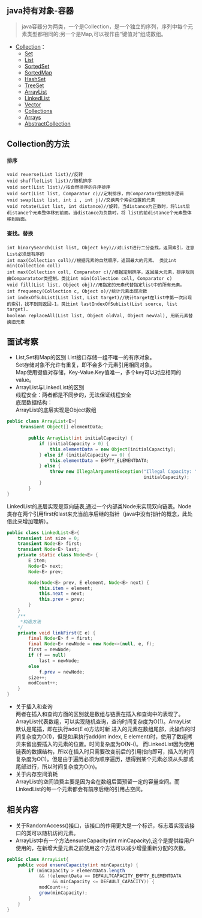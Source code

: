 ## java持有对象-容器
> java容器分为两类，一个是Collection，是一个独立的序列，序列中每个元素类型都相同的;另一个是Map,可以视作由“键值对”组成数组。

- [Collection](#Collection)：
    - [Set](#Set)
    - [List](#List)
    - [SortedSet](#SortedSet)
    - [SortedMap](#SortedMap)
    - [HashSet](#HashSet)
    - [TreeSet](#TreeSet)
    - [ArrayList](#TreeSet)
    - [LinkedList](#LinkedList)
    - [Vector](#Vector)
    - [Collections](#Collections)
    - [Arrays](#Arrays)
    - [AbstractCollection](#AbstractCollection)

## Collection的方法
#### 排序
    void reverse(List list)//反转  
    void shuffle(List list)//随机排序  
    void sort(List list)//按自然排序的升序排序   
    void sort(List list, Comparator c)//定制排序，由Comparator控制排序逻辑  
    void swap(List list, int i , int j)//交换两个索引位置的元素  
    void rotate(List list, int distance)//旋转。当distance为正数时，将list后distance个元素整体移到前面。当distance为负数时，将 list的前distance个元素整体移到后面。    
#### 查找。替换  
    int binarySearch(List list, Object key)//对List进行二分查找，返回索引，注意List必须是有序的    
    int max(Collection coll)//根据元素的自然顺序，返回最大的元素。 类比int min(Collection coll)  
    int max(Collection coll, Comparator c)//根据定制排序，返回最大元素，排序规则由Comparatator类控制。类比int min(Collection coll, Comparator c)  
    void fill(List list, Object obj)//用指定的元素代替指定list中的所有元素。  
    int frequency(Collection c, Object o)//统计元素出现次数  
    int indexOfSubList(List list, List target)//统计target在list中第一次出现的索引，找不到则返回-1，类比int lastIndexOfSubList(List source, list target).  
    boolean replaceAll(List list, Object oldVal, Object newVal), 用新元素替换旧元素  
    


## 面试考察
- List,Set和Map的区别
    List接口存储一组不唯一的有序对象。    
    Set存储对象不允许有重复，即不会多个元素引用相同对象。  
    Map使用键值对存储，Key-Value.Key值唯一，多个key可以对应相同的value。
- ArrayList与LinkedList的区别  
    线程安全：两者都是不同步的，无法保证线程安全  
    底层数据结构：  
    ArrayList的底层实现是Object数组
```java
public class ArrayList<E>{
     transient Object[] elementData;
     
        public ArrayList(int initialCapacity) {
            if (initialCapacity > 0) {
                this.elementData = new Object[initialCapacity];
            } else if (initialCapacity == 0) {
                this.elementData = EMPTY_ELEMENTDATA;
            } else {
                throw new IllegalArgumentException("Illegal Capacity: "+
                                                   initialCapacity);
            }
        }
}
```
   LinkedList的底层实现是双向链表,通过一个内部类Node来实现双向链表。Node类存在两个引用first和last来充当前序后继的指针（java中没有指针的概念，此处借此来增加理解）。
```java
public class LinkedList<E>{
    transient int size = 0;
    transient Node<E> first;    
    transient Node<E> last;
    private static class Node<E> {
        E item;
        Node<E> next;
        Node<E> prev;

        Node(Node<E> prev, E element, Node<E> next) {
            this.item = element;
            this.next = next;
            this.prev = prev;
        }
    }
    /**
     *构造方法
    */
    private void linkFirst(E e) {
        final Node<E> f = first;
        final Node<E> newNode = new Node<>(null, e, f);
        first = newNode;
        if (f == null)
            last = newNode;
        else
            f.prev = newNode;
        size++;
        modCount++;
    }
}
```
- 关于插入和查询  
    两者在插入和查询方面的区别就是数组与链表在插入和查询中的表现了。ArrayList代表数组，可以实现随机查询，查询时间复杂度为O(1)。ArrayList默认是尾插，即在执行add(E e)方法时新
    进入的元素在数组尾部，此操作的时间复杂度为O(1)，但是如果执行add(int index, E element)时，使用了数组拷贝来留出要插入的元素的位置。时间复杂度为O(N-i)。
    而LinkedList因为使用链表的数据结构，所以在插入时只需要改变前后的引用指向即可，插入的时间复杂度为O(1)。但是由于遍历必须为顺序遍历，想得到某个元素必须从头部或尾部进行，所以时间复杂度为O(n)。
- 关于内存空间消耗  
    ArrayList的空间浪费主要是因为会在数组后面预留一定的容量空间。而LinkedList的每一个元素都会有前序后继的引用占空间。
    
## 相关内容
- 关于RandomAccess()接口，该接口的作用更大是一个标识，标志着实现该接口的类可以随机访问元素。
- ArrayList中有一个方法ensureCapacity(int minCapacity),这个是提供给用户使用的，在新增大量元素之前使用这个方法可以减少增量重新分配的次数。
```java
public class ArrayList{
    public void ensureCapacity(int minCapacity) {
        if (minCapacity > elementData.length
            && !(elementData == DEFAULTCAPACITY_EMPTY_ELEMENTDATA
                 && minCapacity <= DEFAULT_CAPACITY)) {
            modCount++;
            grow(minCapacity);
        }
    }
}
```